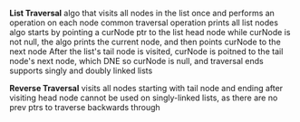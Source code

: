 **List Traversal**
	algo that visits all nodes in the list once and performs an operation on each node
	common traversal operation prints all list nodes
	algo starts by pointing a curNode ptr to the list head node
	while curNode is not null, the algo prints the current node, and then points curNode to the next node 
	After the list's tail node is visited, curNode is poitned to the tail node's next node, which DNE so curNode is null, and traversal ends
	supports singly and doubly linked lists 

**Reverse Traversal**
	visits all nodes starting with tail node and ending after visiting head node
	cannot be used on singly-linked lists, as there are no prev ptrs to traverse backwards through 


